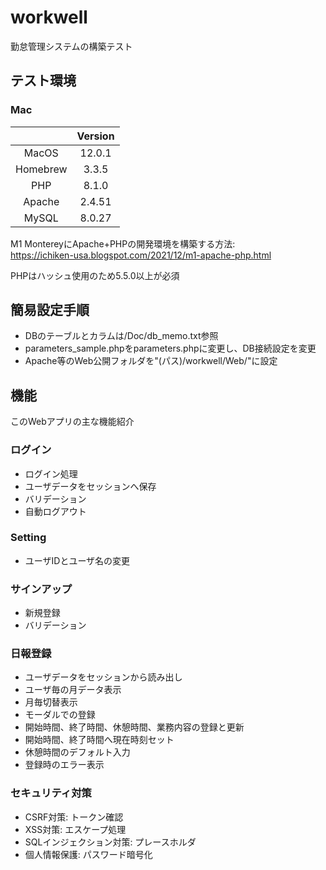 # workwell
勤怠管理システムの構築テスト

## テスト環境

### Mac
||Version|
|:---:|:---:|
|MacOS|12.0.1|
|Homebrew|3.3.5|
|PHP|8.1.0|
|Apache|2.4.51|
|MySQL|8.0.27|
  
M1 MontereyにApache+PHPの開発環境を構築する方法:  
https://ichiken-usa.blogspot.com/2021/12/m1-apache-php.html  
  
PHPはハッシュ使用のため5.5.0以上が必須

## 簡易設定手順
- DBのテーブルとカラムは/Doc/db_memo.txt参照
- parameters_sample.phpをparameters.phpに変更し、DB接続設定を変更
- Apache等のWeb公開フォルダを"(パス)/workwell/Web/"に設定

## 機能
このWebアプリの主な機能紹介

### ログイン
- ログイン処理
- ユーザデータをセッションへ保存
- バリデーション
- 自動ログアウト

### Setting
- ユーザIDとユーザ名の変更

### サインアップ
- 新規登録
- バリデーション

### 日報登録
- ユーザデータをセッションから読み出し
- ユーザ毎の月データ表示
- 月毎切替表示
- モーダルでの登録
- 開始時間、終了時間、休憩時間、業務内容の登録と更新
- 開始時間、終了時間へ現在時刻セット
- 休憩時間のデフォルト入力
- 登録時のエラー表示

### セキュリティ対策
- CSRF対策: トークン確認
- XSS対策: エスケープ処理
- SQLインジェクション対策: プレースホルダ
- 個人情報保護: パスワード暗号化
